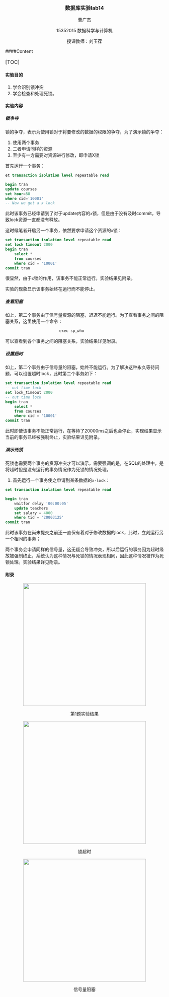 <center>

### 数据库实验lab14

</center>

<center> 曹广杰 

15352015 数据科学与计算机

授课教师：刘玉葆</center>

####Content

<font size=3>

[TOC]

</font>

#### 实验目的

1. 学会识别锁冲突
2. 学会检查和处理死锁。

#### 实验内容

##### 锁争夺

锁的争夺，表示为使用锁对于将要修改的数据的权限的争夺，为了演示锁的争夺：

1. 使用两个事务
2. 二者申请同样的资源
3. 至少有一方需要对资源进行修改，即申请X锁

首先运行一个事务：

```sql
et transaction isolation level repeatable read

begin tran 
update courses
set hour=80
where cid='10001'
-- Now we get a x lock
```

此时该事务已经申请到了对于update内容的`x`锁，但是由于没有及时commit，导致lock资源一直都没有释放。

这时候笔者开启另一个事务，依然要求申请这个资源的`x`锁：

```sql
set transaction isolation level repeatable read
set lock timeout 2000
begin tran
	select *
	from courses
	where cid = '10001'
commit tran
```

很显然，由于`x`锁的作用，该事务不能正常运行。实验结果见附录。

实验的现象显示该事务始终在运行而不能停止。

##### 查看阻塞

如上，第二个事务由于信号量资源的阻塞，迟迟不能运行。为了查看事务之间的阻塞关系，这里使用一个命令：

```pascal
						exec sp_who
```

可以查看到各个事务之间的阻塞关系，实验结果详见附录。

##### 设置超时

如上，第二个事务由于信号量的阻塞，始终不能运行。为了解决这种永久等待问题，可以设置超时lock，此时第二个事务如下：

```sql
set transaction isolation level repeatable read
-- out time lock
set lock_timeout 2000
-- out time lock
begin tran
	select *
	from courses
	where cid = '10001'
commit tran
```

此时即使该事务不能正常运行，在等待了20000ms之后也会停止，实现结果显示当前的事务已经被强制终止，实验结果详见附录。

##### 演示死锁

死锁也需要两个事务的资源冲突才可以演示，需要强调的是，在SQL的处理中，是将超时但是没有运行的事务情况作为死锁的情况处理。

1. 首先运行一个事务使之申请到某条数据的`x-lock`：

```sql
set transaction isolation level repeatable read

begin tran
	waitfor delay '00:00:05'
	update teachers
	set salary = 4000
	where tid = '20003125'
commit tran
```

此时该事务在尚未提交之前还一直保有着对于修改数据的lock，此时，立刻运行另一个相同的事务；

两个事务会申请同样的信号量，这无疑会导致冲突，所以后运行的事务因为超时缘故被强制终止，系统认为这种情况与死锁的情况表现相同，因此这种情况被作为死锁处理。实验结果详见附录。

#### 附录

<center>

<img width="390" src="https://imgsa.baidu.com/forum/pic/item/e2042263f6246b60e5e4378ae0f81a4c500fa270.jpg" />

第1题实验结果

<img width="390" src="https://imgsa.baidu.com/forum/pic/item/ab3be6c379310a55292e5a0abc4543a9832610d7.jpg" />

锁超时

<img width="390" src="https://imgsa.baidu.com/forum/pic/item/fb8b80177f3e67099482c10130c79f3df9dc555f.jpg" />

信号量阻塞

</center>







